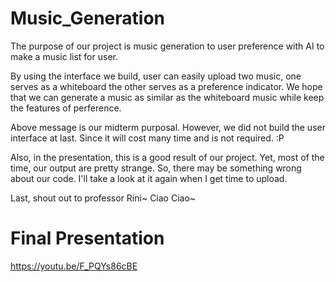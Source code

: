 # Music_Generation
The purpose of our project is music generation to user preference with AI to make a music list for user.

By using the interface we build, user can easily upload two music, one serves as a whiteboard the other serves as a preference indicator. We hope that we can generate a music as similar as the whiteboard music while keep the features of perference. 

Above message is our midterm purposal. However, we did not build the user interface at last. Since it will cost many time and is not required. :P

Also, in the presentation, this is a good result of our project. Yet, most of the time, our output are pretty strange. So, there may be something wrong about our code. I'll take a look at it again when I get time to upload.

Last, shout out to professor Rini~ Ciao Ciao~

# Final Presentation
https://youtu.be/F_PQYs86cBE